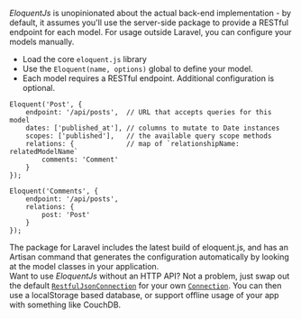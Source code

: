 
*EloquentJs* is unopinionated about the actual back-end implementation - by default,
it assumes you'll use the server-side package to provide a RESTful endpoint for
each model. For usage outside Laravel, you can configure your models manually.

* Load the core `eloquent.js` library
* Use the `Eloquent(name, options)` global to define your model.
* Each model requires a RESTful endpoint. Additional configuration is optional.

```language-js
Eloquent('Post', {
    endpoint: '/api/posts',  // URL that accepts queries for this model
    dates: ['published_at'], // columns to mutate to Date instances
    scopes: ['published'],   // the available query scope methods
    relations: {             // map of `relationshipName: relatedModelName`
        comments: 'Comment'
    }
});

Eloquent('Comments', {
    endpoint: '/api/posts',
    relations: {
        post: 'Post'
    }
});
```

<div class="ui basic tertiary segment">
    The package for Laravel includes the latest build of eloquent.js, and has
    an Artisan command that generates the configuration automatically by looking
    at the model classes in your application.
</div>

<div class="ui segment">
  <i class="large question icon"></i>
  Want to use <em>EloquentJs</em> without an HTTP API? Not a problem, just swap out the default
  <a href="https://github.com/parsnick/eloquentjs-client/blob/master/src/Connection/RestfulJsonConnection.js"><code>RestfulJsonConnection</code></a>
  for your own <a href="https://github.com/parsnick/eloquentjs-client/blob/master/src/Connection/Connection.js"><code>Connection</code></a>. 
  You can then use a localStorage based database, or support offline usage of your app with something like CouchDB. 
</div>
 
